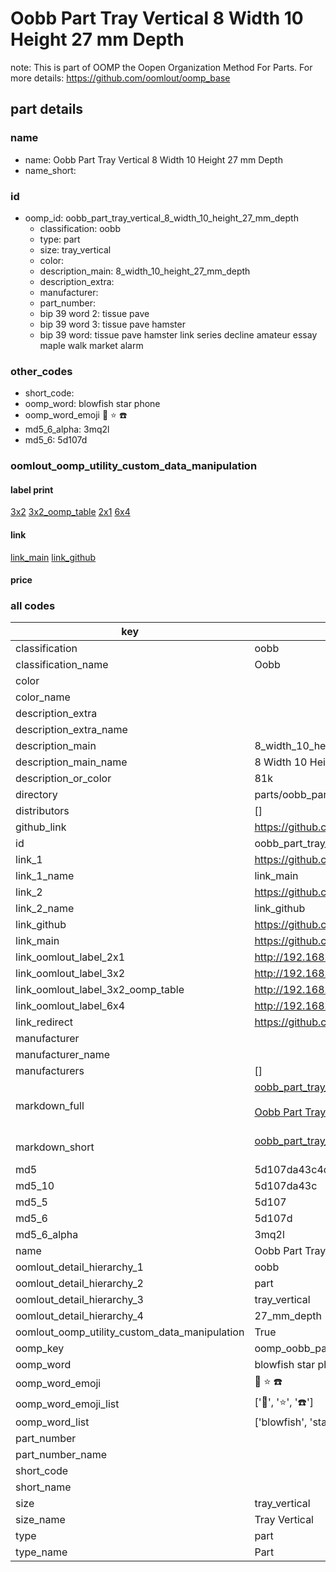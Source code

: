 # Oobb Part Tray Vertical 8 Width 10 Height 27 mm Depth  

note: This is part of OOMP the Oopen Organization Method For Parts. For more details: https://github.com/oomlout/oomp_base

##  part details
  







### name
* name: Oobb Part Tray Vertical 8 Width 10 Height 27 mm Depth
* name_short: 
### id
* oomp_id: oobb_part_tray_vertical_8_width_10_height_27_mm_depth
  * classification: oobb
  * type: part
  * size: tray_vertical
  * color: 
  * description_main: 8_width_10_height_27_mm_depth
  * description_extra: 
  * manufacturer: 
  * part_number: 
  * bip 39 word 2: tissue pave
  * bip 39 word 3: tissue pave hamster
  * bip 39 word: tissue pave hamster link series decline amateur essay maple walk market alarm

### other_codes
* short_code: 
* oomp_word: blowfish star phone
* oomp_word_emoji :blowfish: :star: :phone:
* md5_6_alpha: 3mq2l
* md5_6: 5d107d






### oomlout_oomp_utility_custom_data_manipulation
#### label print
[3x2](http://192.168.1.245:1112/?label=oomp%203mq2l)
[3x2_oomp_table](http://192.168.1.108:1112/?label=oomp%203mq2l)
[2x1](http://192.168.1.242:1112/?label=oomp%203mq2l)
[6x4](http://192.168.1.55:1112/?label=oomp%203mq2l)    

#### link

[link_main](https://github.com/oomlout/oomlout_oomp_version_1_messy/tree/main/parts/oobb_part_tray_vertical_8_width_10_height_27_mm_depth) [link_github](https://github.com/oomlout/oomlout_oomp_version_1_messy/tree/main/parts/oobb_part_tray_vertical_8_width_10_height_27_mm_depth)                             

#### price







### all codes 
| key | value |  
| --- | --- |  
| classification | oobb |  
| classification_name | Oobb |  
| color |  |  
| color_name |  |  
| description_extra |  |  
| description_extra_name |  |  
| description_main | 8_width_10_height_27_mm_depth |  
| description_main_name | 8 Width 10 Height 27 mm Depth |  
| description_or_color | 81k |  
| directory | parts/oobb_part_tray_vertical_8_width_10_height_27_mm_depth |  
| distributors | [] |  
| github_link | https://github.com/oomlout/oomlout_oomp_part_src/tree/main/parts/oobb_part_tray_vertical_8_width_10_height_27_mm_depth |  
| id | oobb_part_tray_vertical_8_width_10_height_27_mm_depth |  
| link_1 | https://github.com/oomlout/oomlout_oomp_version_1_messy/tree/main/parts/oobb_part_tray_vertical_8_width_10_height_27_mm_depth |  
| link_1_name | link_main |  
| link_2 | https://github.com/oomlout/oomlout_oomp_version_1_messy/tree/main/parts/oobb_part_tray_vertical_8_width_10_height_27_mm_depth |  
| link_2_name | link_github |  
| link_github | https://github.com/oomlout/oomlout_oomp_version_1_messy/tree/main/parts/oobb_part_tray_vertical_8_width_10_height_27_mm_depth |  
| link_main | https://github.com/oomlout/oomlout_oomp_version_1_messy/tree/main/parts/oobb_part_tray_vertical_8_width_10_height_27_mm_depth |  
| link_oomlout_label_2x1 | http://192.168.1.242:1112/?label=oomp%203mq2l |  
| link_oomlout_label_3x2 | http://192.168.1.245:1112/?label=oomp%203mq2l |  
| link_oomlout_label_3x2_oomp_table | http://192.168.1.108:1112/?label=oomp%203mq2l |  
| link_oomlout_label_6x4 | http://192.168.1.55:1112/?label=oomp%203mq2l |  
| link_redirect | https://github.com/oomlout/oomlout_oomp_version_1_messy/tree/main/parts/oobb_part_tray_vertical_8_width_10_height_27_mm_depth |  
| manufacturer |  |  
| manufacturer_name |  |  
| manufacturers | [] |  
| markdown_full | [oobb_part_tray_vertical_8_width_10_height_27_mm_depth](none)<br>[](none)<br>[Oobb Part Tray Vertical 8 Width 10 Height 27 Mm Depth](none)<br><br> |  
| markdown_short | [oobb_part_tray_vertical_8_width_10_height_27_mm_depth](none)<br><br> |  
| md5 | 5d107da43c4d20f4e3e20820d1686716 |  
| md5_10 | 5d107da43c |  
| md5_5 | 5d107 |  
| md5_6 | 5d107d |  
| md5_6_alpha | 3mq2l |  
| name | Oobb Part Tray Vertical 8 Width 10 Height 27 mm Depth |  
| oomlout_detail_hierarchy_1 | oobb |  
| oomlout_detail_hierarchy_2 | part |  
| oomlout_detail_hierarchy_3 | tray_vertical |  
| oomlout_detail_hierarchy_4 | 27_mm_depth |  
| oomlout_oomp_utility_custom_data_manipulation | True |  
| oomp_key | oomp_oobb_part_tray_vertical_8_width_10_height_27_mm_depth |  
| oomp_word | blowfish star phone |  
| oomp_word_emoji | :blowfish: :star: :phone: |  
| oomp_word_emoji_list | [':blowfish:', ':star:', ':phone:'] |  
| oomp_word_list | ['blowfish', 'star', 'phone'] |  
| part_number |  |  
| part_number_name |  |  
| short_code |  |  
| short_name |  |  
| size | tray_vertical |  
| size_name | Tray Vertical |  
| type | part |  
| type_name | Part |  
